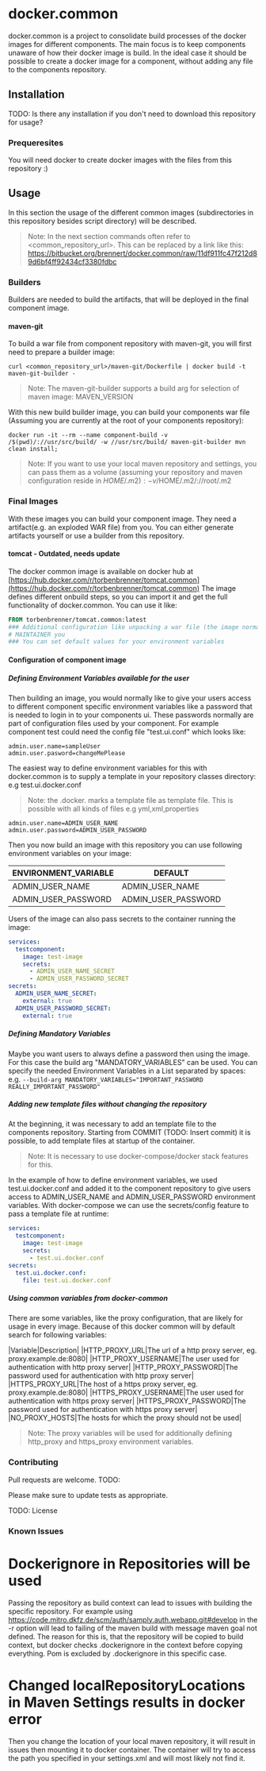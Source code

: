 # docker.common

docker.common is a project to consolidate build processes of the docker images for different components. The main focus is to
keep components unaware of how their docker image is build. In the ideal case it should be possible to create a docker image for
a component, without adding any file to the components repository.

## Installation

TODO: Is there any installation if you don't need to download this repository for usage?

### Prequeresites
You will need docker to create docker images with the files from this repository :)

## Usage

In this section the usage of the different common images (subdirectories in this repository besides script directory) will be described.

> Note: In the next section commands often refer to <common_repository_url>. 
>       This can be replaced by a link like this: https://bitbucket.org/brennert/docker.common/raw/11df911fc47f212d89d6bf4ff92434cf3380fdbc
### Builders
Builders are needed to build the artifacts, that will be deployed in the final component image.
#### maven-git
To build a war file from component repository with maven-git, you will first need to prepare a builder image:
```shell script
curl <common_repository_url>/maven-git/Dockerfile | docker build -t maven-git-builder -
```
> Note: The maven-git-builder supports a build arg for selection of maven image: MAVEN_VERSION

With this new build builder image, you can build your components war file (Assuming you are currently at the root of your components repository):
```shell script
docker run -it --rm --name component-build -v /$(pwd)/://usr/src/build/ -w //usr/src/build/ maven-git-builder mvn clean install;
```
> Note: If you want to use your local maven repository and settings, you can pass them as a volume (assuming your repository and maven configuration reside in $HOME/.m2):
>       -v /$HOME/.m2/://root/.m2

### Final Images
With these images you can build your component image. They need a artifact(e.g. an exploded WAR file) from you. You can either generate artifacts yourself or use a builder from this repository.
#### tomcat - Outdated, needs update
The docker common image is available on docker hub at [https://hub.docker.com/r/torbenbrenner/tomcat.common](https://hub.docker.com/r/torbenbrenner/tomcat.common)
The image defines different onbuild steps, so you can import it and get the full functionality of docker.common.
You can use it like:
```Dockerfile
FROM torbenbrenner/tomcat.common:latest
### Additional configuration like unpacking a war file (the image normally uses exploded wars)
# MAINTAINER you
### You can set default values for your environment variables
```

#### Configuration of component image
##### Defining Environment Variables available for the user
Then building an image, you would normally like to give your users access to different component specific environment variables like 
a password that is needed to login in to your components ui. These passwords normally are part of configuration files used by your component. 
For example component test could need the config file "test.ui.conf" which looks like:
```properties
admin.user.name=sampleUser
admin.user.pasword=changeMePlease
```
The easiest way to define environment variables for this with docker.common is to supply a template in your repository classes directory:
e.g test.ui.docker.conf
> Note: the .docker. marks a template file as template file. This is possible with all kinds of files e.g yml,xml,properties
```properties
admin.user.name=ADMIN_USER_NAME
admin.user.password=ADMIN_USER_PASSWORD
```
Then you now build an image with this repository you can use following environment variables on your image:

|ENVIRONMENT_VARIABLE|DEFAULT|
|--------------------|-------|
|ADMIN_USER_NAME|ADMIN_USER_NAME|
|ADMIN_USER_PASSWORD|ADMIN_USER_PASSWORD|

Users of the image can also pass secrets to the container running the image:
```yaml
services:
  testcomponent:
    image: test-image
    secrets:
      - ADMIN_USER_NAME_SECRET
      - ADMIN_USER_PASSWORD_SECRET
secrets:
  ADMIN_USER_NAME_SECRET:
    external: true
  ADMIN_USER_PASSWORD_SECRET:
    external: true
```

##### Defining Mandatory Variables
Maybe you want users to always define a password then using the image. For this case the build arg "MANDATORY_VARIABLES" can be used.
You can specify the needed Environment Variables in a List separated by spaces: 
e.g. ```--build-arg MANDATORY_VARIABLES="IMPORTANT_PASSWORD REALLY_IMPORTANT_PASSWORD"``` 

##### Adding new template files without changing the repository
At the beginning, it was necessary to add an template file to the components repository. Starting from COMMIT (TODO: Insert commit) it is 
possible, to add template files at startup of the container.
> Note: It is necessary to use docker-compose/docker stack features for this.

In the example of how to define environment variables, we used test.ui.docker.conf and added it to the component repository to give
users access to ADMIN_USER_NAME and ADMIN_USER_PASSWORD environment variables. With docker-compose we can use the secrets/config feature
to pass a template file at runtime:
```yaml
services:
  testcomponent:
    image: test-image
    secrets:
      - test.ui.docker.conf
secrets:
  test.ui.docker.conf:
    file: test.ui.docker.conf 
```

##### Using common variables from docker-common
There are some variables, like the proxy configuration, that are likely for usage in every image. Because of this docker common will by default search for following variables:

|Variable|Description|
|HTTP_PROXY_URL|The url of a http proxy server, eg. proxy.example.de:8080| 
|HTTP_PROXY_USERNAME|The user used for authentication with http proxy server| 
|HTTP_PROXY_PASSWORD|The password used for authentication with http proxy server| 
|HTTPS_PROXY_URL|The host of a https proxy server, eg. proxy.example.de:8080| 
|HTTPS_PROXY_USERNAME|The user used for authentication with https proxy server| 
|HTTPS_PROXY_PASSWORD|The password used for authentication with https proxy server| 
|NO_PROXY_HOSTS|The hosts for which the proxy should not be used|

> Note: The proxy variables will be used for additionally defining http_proxy and https_proxy environment variables.
### Contributing
Pull requests are welcome. TODO:

Please make sure to update tests as appropriate.

TODO: License

### Known Issues
# Dockerignore in Repositories will be used
Passing the repository as build context can lead to issues with building the specific repository.
For example using https://code.mitro.dkfz.de/scm/auth/samply.auth.webapp.git#develop in the -r
option will lead to failing of the maven build with message maven goal not defined. The reason for
this is, that the repository will be copied to build context, but docker checks .dockerignore in the
context before copying everything. Pom is excluded by .dockerignore in this specific case.
# Changed localRepositoryLocations in Maven Settings results in docker error
Then you change the location of your local maven repository, it will result in issues then mounting it to docker container.
The container will try to access the path you specified in your settings.xml and will most likely not find it. 
